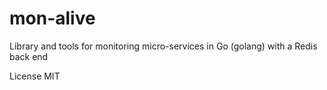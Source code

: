 # mon-alive

Library and tools for monitoring micro-services in Go (golang) with a Redis back end

License MIT

